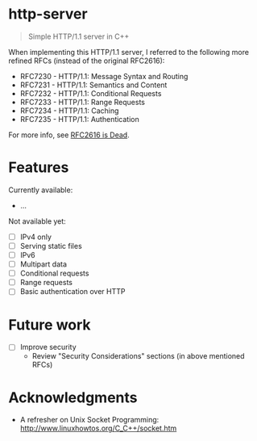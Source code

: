 # http-server

> Simple HTTP/1.1 server in C++

When implementing this HTTP/1.1 server, I referred to the following more refined RFCs (instead of the original RFC2616):

 * RFC7230 - HTTP/1.1: Message Syntax and Routing
 * RFC7231 - HTTP/1.1: Semantics and Content
 * RFC7232 - HTTP/1.1: Conditional Requests
 * RFC7233 - HTTP/1.1: Range Requests
 * RFC7234 - HTTP/1.1: Caching
 * RFC7235 - HTTP/1.1: Authentication

For more info, see [RFC2616 is Dead](https://www.mnot.net/blog/2014/06/07/rfc2616_is_dead).

# Features

Currently available:

- ...

Not available yet:

- [ ] IPv4 only
- [ ] Serving static files
- [ ] IPv6
- [ ] Multipart data
- [ ] Conditional requests
- [ ] Range requests
- [ ] Basic authentication over HTTP

# Future work

- [ ] Improve security
  - Review "Security Considerations" sections (in above mentioned RFCs)

# Acknowledgments

- A refresher on Unix Socket Programming: http://www.linuxhowtos.org/C_C++/socket.htm